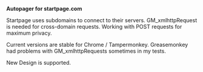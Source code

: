 
**Autopager for startpage.com**

Startpage uses subdomains to connect to their servers. GM_xmlhttpRequest is needed for cross-domain requests.
Working with POST requests for maximum privacy.

Current versions are stable for Chrome / Tampermonkey.
Greasemonkey had problems with GM_xmlhttpRequests sometimes in my tests.

New Design is supported. 
